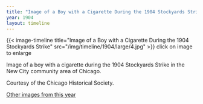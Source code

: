 ```yaml
---
title: "Image of a Boy with a Cigarette During the 1904 Stockyards Strike"
year: 1904
layout: timeline
---
```


{{< image-timeline title="Image of a Boy with a Cigarette During the 1904 Stockyards Strike" src="/img/timeline/1904/large/4.jpg" >}}
click on image to enlarge

Image of a boy with a cigarette during the 1904 Stockyards Strike in the New City community area of Chicago. 

Courtesy of the Chicago Historical Society.

[Other images from this year](/historical/timeline/1904)